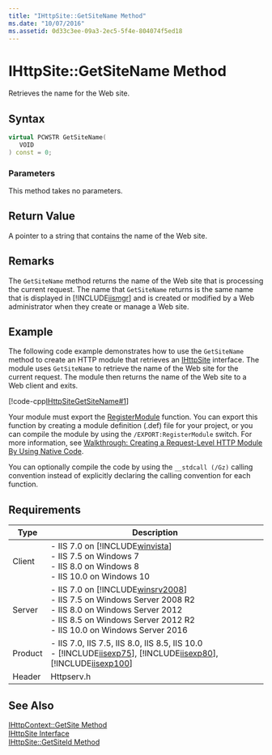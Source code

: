 ```yaml
---
title: "IHttpSite::GetSiteName Method"
ms.date: "10/07/2016"
ms.assetid: 0d33c3ee-09a3-2ec5-5f4e-804074f5ed18
---
```

# IHttpSite::GetSiteName Method
Retrieves the name for the Web site.  
  
## Syntax  
  
```cpp  
virtual PCWSTR GetSiteName(  
   VOID  
) const = 0;  
```  
  
### Parameters  
 This method takes no parameters.  
  
## Return Value  
 A pointer to a string that contains the name of the Web site.  
  
## Remarks  
 The `GetSiteName` method returns the name of the Web site that is processing the current request. The name that `GetSiteName` returns is the same name that is displayed in [!INCLUDE[iismgr](../../wmi-provider/includes/iismgr-md.md)] and is created or modified by a Web administrator when they create or manage a Web site.  
  
## Example  
 The following code example demonstrates how to use the `GetSiteName` method to create an HTTP module that retrieves an [IHttpSite](../../web-development-reference/native-code-api-reference/ihttpsite-interface.md) interface. The module uses `GetSiteName` to retrieve the name of the Web site for the current request. The module then returns the name of the Web site to a Web client and exits.  
  
 [!code-cpp[IHttpSiteGetSiteName#1](../../../samples/snippets/cpp/VS_Snippets_IIS/IIS7/IHttpSiteGetSiteName/cpp/IHttpSiteGetSiteName.cpp#1)]  
  
 Your module must export the [RegisterModule](../../web-development-reference/native-code-api-reference/pfn-registermodule-function.md) function. You can export this function by creating a module definition (.def) file for your project, or you can compile the module by using the `/EXPORT:RegisterModule` switch. For more information, see [Walkthrough: Creating a Request-Level HTTP Module By Using Native Code](../../web-development-reference/native-code-development-overview/walkthrough-creating-a-request-level-http-module-by-using-native-code.md).  
  
 You can optionally compile the code by using the `__stdcall (/Gz)` calling convention instead of explicitly declaring the calling convention for each function.  
  
## Requirements  
  
|Type|Description|  
|----------|-----------------|  
|Client|-   IIS 7.0 on [!INCLUDE[winvista](../../wmi-provider/includes/winvista-md.md)]<br />-   IIS 7.5 on Windows 7<br />-   IIS 8.0 on Windows 8<br />-   IIS 10.0 on Windows 10|  
|Server|-   IIS 7.0 on [!INCLUDE[winsrv2008](../../wmi-provider/includes/winsrv2008-md.md)]<br />-   IIS 7.5 on Windows Server 2008 R2<br />-   IIS 8.0 on Windows Server 2012<br />-   IIS 8.5 on Windows Server 2012 R2<br />-   IIS 10.0 on Windows Server 2016|  
|Product|-   IIS 7.0, IIS 7.5, IIS 8.0, IIS 8.5, IIS 10.0<br />-   [!INCLUDE[iisexp75](../../web-development-reference/native-code-api-reference/includes/iisexp75-md.md)], [!INCLUDE[iisexp80](../../web-development-reference/native-code-api-reference/includes/iisexp80-md.md)], [!INCLUDE[iisexp100](../../web-development-reference/native-code-api-reference/includes/iisexp100-md.md)]|  
|Header|Httpserv.h|  
  
## See Also  
 [IHttpContext::GetSite Method](../../web-development-reference/native-code-api-reference/ihttpcontext-getsite-method.md)   
 [IHttpSite Interface](../../web-development-reference/native-code-api-reference/ihttpsite-interface.md)   
 [IHttpSite::GetSiteId Method](../../web-development-reference/native-code-api-reference/ihttpsite-getsiteid-method.md)
